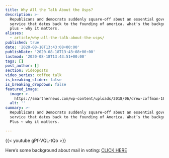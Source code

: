 ```yaml
---
title: Why All the Talk About the Usps?
description: >-
  Republicans and democrats suddenly square-off about an essential government
  service that dates back to the founding of america. what's the background?
  plus ~ why it matters.
aliases:
  - article/why-all-the-talk-about-the-usps/
published: true
date: '2020-08-18T13:43:08+00:00'
publishDate: '2020-08-18T13:43:08+00:00'
lastmod: '2020-08-18T13:43:51+00:00'
tags: []
post_author: []
section: videoposts
video_series: coffee talk
is_breaking_slider: false
is_breaking_dropdown: false
featured_image:
  image: >-
    https://smarthernews.com/wp-content/uploads/2018/06/drew-coffman-1876-unsplash-scaled.jpg
  alt: ''
summary: >-
  Republicans and Democrats suddenly square-off about an essential government
  service that dates back to the founding of America. What’s the background?
  Plus ~ why it matters.

---
```

{{< youtube gPf-VQL-tQo >}}

Here’s some background about mail in voting: [CLICK HERE](https://smarthernews.com/vote-by-mail/)